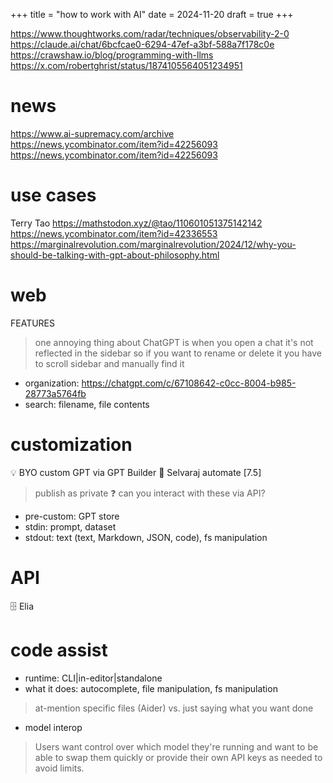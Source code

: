 +++
title = "how to work with AI"
date = 2024-11-20
draft = true
+++

https://www.thoughtworks.com/radar/techniques/observability-2-0 https://claude.ai/chat/6bcfcae0-6294-47ef-a3bf-588a7f178c0e
https://crawshaw.io/blog/programming-with-llms
https://x.com/robertghrist/status/1874105564051234951

# news

https://www.ai-supremacy.com/archive
https://news.ycombinator.com/item?id=42256093
https://news.ycombinator.com/item?id=42256093

# use cases

Terry Tao https://mathstodon.xyz/@tao/110601051375142142
https://news.ycombinator.com/item?id=42336553
https://marginalrevolution.com/marginalrevolution/2024/12/why-you-should-be-talking-with-gpt-about-philosophy.html

# web

FEATURES
> one annoying thing about ChatGPT is when you open a chat it's not reflected in the sidebar so if you want to rename or delete it you have to scroll sidebar and manually find it
* organization: https://chatgpt.com/c/67108642-c0cc-8004-b985-28773a5764fb
* search: filename, file contents

# customization

💡 BYO custom GPT via GPT Builder 📙 Selvaraj automate [7.5]
> publish as private
> ❓ can you interact with these via API?

* pre-custom: GPT store
* stdin: prompt, dataset
* stdout: text (text, Markdown, JSON, code), fs manipulation

# API

🗄️ Elia

# code assist

* runtime: CLI|in-editor|standalone
* what it does: autocomplete, file manipulation, fs manipulation
> at-mention specific files (Aider) vs. just saying what you want done
* model interop
> Users want control over which model they're running and want to be able to swap them quickly or provide their own API keys as needed to avoid limits.
